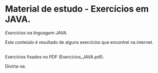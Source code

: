 # Material de estudo - Exercícios em JAVA.

<i>Exercícios na linguagem JAVA.</i> 
<br>

Este conteúdo é resultado de alguns exercícios que encontrei na internet. 
<br><br>

Exercícios fixados no PDF (Exercícios_JAVA.pdf).

Divirta-se. 
